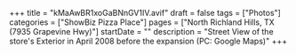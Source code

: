 +++
title = "kMaAwBR1xoGaBNnGV1IV.avif"
draft = false
tags = ["Photos"]
categories = ["ShowBiz Pizza Place"]
pages = ["North Richland Hills, TX (7935 Grapevine Hwy)"]
startDate = ""
description = "Street View of the store's Exterior in April 2008 before the expansion (PC: Google Maps)"
+++
